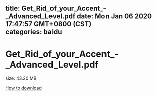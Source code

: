 
title: Get_Rid_of_your_Accent_-_Advanced_Level.pdf
date: Mon Jan 06 2020 17:47:57 GMT+0800 (CST)    
categories: baidu
---

# Get_Rid_of_your_Accent_-_Advanced_Level.pdf
size: 43.20 MB
 
 

[How to download](https://bpcam.bemobtrk.com/go/2ceec3aa-1ca2-46d6-b9ff-aaa5c184517c?jno=2069)